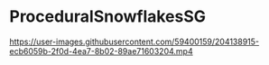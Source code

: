 # ProceduralSnowflakesSG

https://user-images.githubusercontent.com/59400159/204138915-ecb6059b-2f0d-4ea7-8b02-89ae71603204.mp4
